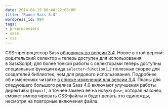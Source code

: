```yaml
---
date: 2014-08-19 06:44:22+03:00
title: 'Вышел Sass 3.4'
wordpress_id: 894
tags:
- preprocessors
- sass
- css
---
```


CSS-препроцессор Sass [обновился до версии 3.4][1]. Новое в этой версии: родительский селектор `&` теперь доступен для использования в SassScript; для более тонкой работы с селекторами теперь доступны специальные функции вида `selector-function(…)` полезные скорее для создателей библиотек, чем для рядового использования. Подробнее об изменениях читайте [в списке изменений для версии 3.4][2]. Планы для следующего большого релиза Sass 4.0 включают улучшения работы директивы `@import`, а точнее замена её на новую `@use`, которая наконец сможет импортировать CSS-файлы и будет делать это единожды, несмотря на повторные включения файла.

[1]: http://blog.sass-lang.com/posts/221239-sass-34-is-released
[2]: http://sass-lang.com/documentation/file.SASS_CHANGELOG.html#340_18_august_2014
